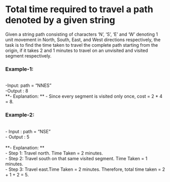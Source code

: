 # Total time required to travel a path denoted by a given string

Given a string path consisting of characters ‘N’, ‘S’, ‘E’ and ‘W’ denoting 1 unit movement in North, South, East, and West directions respectively, the task is to find the time taken to travel the complete path starting from the origin, if it takes 2 and 1 minutes to travel on an unvisited and visited segment respectively.

### Example-1:
<br>
-Input: path = “NNES” <br>
-Output : 8 <br>
**- Explanation: **
- Since every segment is visited only once, cost = 2 * 4 = 8. <br>

### Example-2:
<br>
- Input : path = “NSE” <br>
- Output : 5 <br>
<br>
**- Explanation: ** <br>
- Step 1: Travel north. Time Taken = 2 minutes. <br>
- Step 2: Travel south on that same visited segment. Time Taken = 1 minutes. <br>
- Step 3: Travel east.Time Taken = 2 minutes. Therefore, total time taken = 2 + 1 + 2 = 5. <br>
